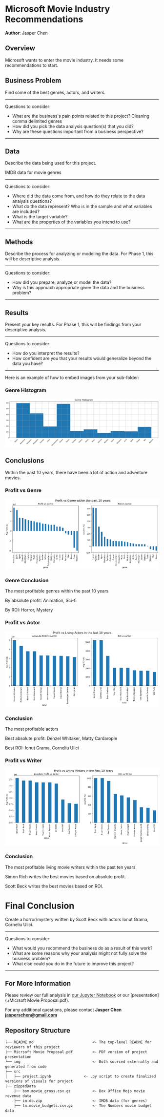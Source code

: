 # Microsoft Movie Industry Recommendations

**Author**: Jasper Chen

## Overview

Microsoft wants to enter the movie industry.  It needs some recommendations to start.

## Business Problem

Find some of the best genres, actors, and writers.

***
Questions to consider:
* What are the business's pain points related to this project?
Cleaning comma delimited genres
* How did you pick the data analysis question(s) that you did?
* Why are these questions important from a business perspective?
***

## Data

Describe the data being used for this project.

IMDB data for movie genres


***
Questions to consider:
* Where did the data come from, and how do they relate to the data analysis questions?
* What do the data represent? Who is in the sample and what variables are included?
* What is the target variable?
* What are the properties of the variables you intend to use?
***

## Methods

Describe the process for analyzing or modeling the data. For Phase 1, this will be descriptive analysis.

***
Questions to consider:
* How did you prepare, analyze or model the data?
* Why is this approach appropriate given the data and the business problem?
***

## Results

Present your key results. For Phase 1, this will be findings from your descriptive analysis.

***
Questions to consider:
* How do you interpret the results?
* How confident are you that your results would generalize beyond the data you have?
***

Here is an example of how to embed images from your sub-folder:

### Genre Histogram
![genre histogram](./img/genre_hist.png)

## Conclusions

Within the past 10 years, there have been a lot of action and adventure movies.

### Profit vs Genre
![profit vs genre](./img/profit_vs_genre.png)

### Genre Conclusion
The most profitable genres within the past 10 years

By absolute profit: Animation, Sci-fi

By ROI: Horror, Mystery

### Profit vs Actor
![profit vs actor](./img/profit_vs_actor.png)

### Conclusion
The most profitable actors

Best absolute profit: Denzel Whitaker, Matty Cardarople

Best ROI: Ionut Grama, Corneliu Ulici
### Profit vs Writer
![profit vs writer](./img/profit_vs_writer.png)

### Conclusion
The most profitable living movie writers within the past ten years

Simon Rich writes the best movies based on absolute profit.

Scott Beck writes the best movies based on ROI.
# Final Conclusion
Create a horror/mystery written by Scott Beck with actors Ionut Grama, Corneliu
Ulici.

***
Questions to consider:
* What would you recommend the business do as a result of this work?
* What are some reasons why your analysis might not fully solve the business problem?
* What else could you do in the future to improve this project?
***

## For More Information

Please review our full analysis in [our Jupyter Notebook](./project.ipynb) or our [presentation](./Micrsoft Movie Proposal.pdf).

For any additional questions, please contact **Jasper Chen jasperschen@gmail.com**

## Repository Structure

```
├── README.md                           <- The top-level README for reviewers of this project
├── Micrsoft Movie Proposal.pdf         <- PDF version of project presentation
└── img                                 <- Both sourced externally and generated from code
├── src
│   ├── project.ipynb               <- .py script to create finalized versions of visuals for project
|── zippedData                                 
    ├── bom.movie_gross.csv.gz          <- Box Office Mojo movie revenue data
    ├── im.db.zip                       <- IMDB data (for genres)
    ├── tn.movie_budgets.csv.gz         <- The Numbers movie budget data
```

